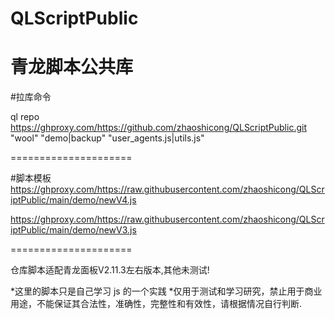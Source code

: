 # QLScriptPublic
青龙脚本公共库
=====================
#拉库命令

ql repo https://ghproxy.com/https://github.com/zhaoshicong/QLScriptPublic.git "wool" "demo|backup" "user_agents.js|utils.js"

=====================

#脚本模板
https://ghproxy.com/https://raw.githubusercontent.com/zhaoshicong/QLScriptPublic/main/demo/newV4.js

https://ghproxy.com/https://raw.githubusercontent.com/zhaoshicong/QLScriptPublic/main/demo/newV3.js

=====================

仓库脚本适配青龙面板V2.11.3左右版本,其他未测试!

*这里的脚本只是自己学习 js 的一个实践
*仅用于测试和学习研究，禁止用于商业用途，不能保证其合法性，准确性，完整性和有效性，请根据情况自行判断.
